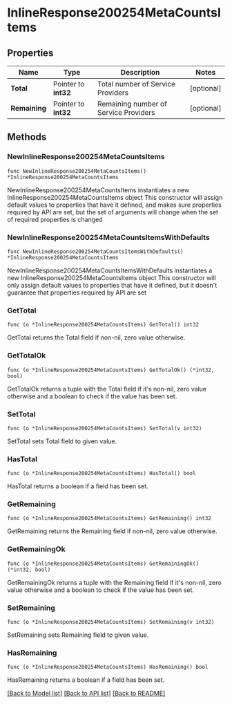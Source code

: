 # InlineResponse200254MetaCountsItems

## Properties

Name | Type | Description | Notes
------------ | ------------- | ------------- | -------------
**Total** | Pointer to **int32** | Total number of Service Providers | [optional] 
**Remaining** | Pointer to **int32** | Remaining number of Service Providers | [optional] 

## Methods

### NewInlineResponse200254MetaCountsItems

`func NewInlineResponse200254MetaCountsItems() *InlineResponse200254MetaCountsItems`

NewInlineResponse200254MetaCountsItems instantiates a new InlineResponse200254MetaCountsItems object
This constructor will assign default values to properties that have it defined,
and makes sure properties required by API are set, but the set of arguments
will change when the set of required properties is changed

### NewInlineResponse200254MetaCountsItemsWithDefaults

`func NewInlineResponse200254MetaCountsItemsWithDefaults() *InlineResponse200254MetaCountsItems`

NewInlineResponse200254MetaCountsItemsWithDefaults instantiates a new InlineResponse200254MetaCountsItems object
This constructor will only assign default values to properties that have it defined,
but it doesn't guarantee that properties required by API are set

### GetTotal

`func (o *InlineResponse200254MetaCountsItems) GetTotal() int32`

GetTotal returns the Total field if non-nil, zero value otherwise.

### GetTotalOk

`func (o *InlineResponse200254MetaCountsItems) GetTotalOk() (*int32, bool)`

GetTotalOk returns a tuple with the Total field if it's non-nil, zero value otherwise
and a boolean to check if the value has been set.

### SetTotal

`func (o *InlineResponse200254MetaCountsItems) SetTotal(v int32)`

SetTotal sets Total field to given value.

### HasTotal

`func (o *InlineResponse200254MetaCountsItems) HasTotal() bool`

HasTotal returns a boolean if a field has been set.

### GetRemaining

`func (o *InlineResponse200254MetaCountsItems) GetRemaining() int32`

GetRemaining returns the Remaining field if non-nil, zero value otherwise.

### GetRemainingOk

`func (o *InlineResponse200254MetaCountsItems) GetRemainingOk() (*int32, bool)`

GetRemainingOk returns a tuple with the Remaining field if it's non-nil, zero value otherwise
and a boolean to check if the value has been set.

### SetRemaining

`func (o *InlineResponse200254MetaCountsItems) SetRemaining(v int32)`

SetRemaining sets Remaining field to given value.

### HasRemaining

`func (o *InlineResponse200254MetaCountsItems) HasRemaining() bool`

HasRemaining returns a boolean if a field has been set.


[[Back to Model list]](../README.md#documentation-for-models) [[Back to API list]](../README.md#documentation-for-api-endpoints) [[Back to README]](../README.md)


